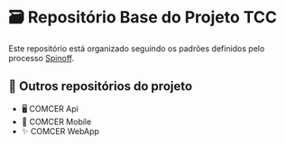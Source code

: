 # 🗃 Repositório Base do Projeto TCC

Este repositório está organizado seguindo os padrões definidos pelo processo [Spinoff](https://svn.slt.ifsp.edu.br/spinoff/).

## 🔎 Outros repositórios do projeto
- 🖥 COMCER Api
- 📱 COMCER Mobile
- ✨ COMCER WebApp